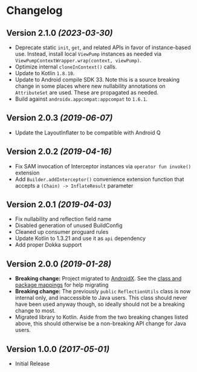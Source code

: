 # Changelog

## Version 2.1.0 *(2023-03-30)*
- Deprecate static `init`, `get`, and related APIs in favor of instance-based use. Instead, install local `ViewPump` instances as needed via `ViewPumpContextWrapper.wrap(context, viewPump)`.
- Optimize internal `cloneInContext()` calls.
- Update to Kotlin `1.8.10`.
- Update to Android compile SDK 33. Note this is a source breaking change in some places where new nullability annotations on `AttributeSet` are used. These are propagated as needed.
- Build against `androidx.appcompat:appcompat` to `1.6.1`.

## Version 2.0.3 *(2019-06-07)*
- Update the LayoutInflater to be compatible with Android Q

## Version 2.0.2 *(2019-04-16)*

- Fix SAM invocation of Interceptor instances via `operator fun invoke()` extension
- Add `Builder.addInterceptor()` convenience extension function that accepts a `(Chain) -> InflateResult` parameter

## Version 2.0.1 *(2019-04-03)*

- Fix nullability and reflection field name
- Disabled generation of unused BuildConfig
- Cleaned up consumer proguard rules
- Update Kotlin to 1.3.21 and use it as `api` dependency
- Add proper Dokka support

## Version 2.0.0 *(2019-01-28)*

- **Breaking change:** Project migrated to [AndroidX](https://developer.android.com/jetpack/androidx/). See the [class and package mappings](https://developer.android.com/jetpack/androidx/migrate) for help migrating
- **Breaking change:** The previously `public` `ReflectionUtils` class is now internal only, and inaccessible to Java users. This class should never have been used anyway though, so ideally should not be a breaking change to most.
- Migrated library to Kotlin. Aside from the two breaking changes listed above, this should otherwise be a non-breaking API change for Java users.

## Version 1.0.0 *(2017-05-01)*

- Initial Release
